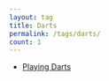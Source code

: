 ```yaml
---
layout: tag
title: Darts
permalink: /tags/darts/
count: 1
---
```


- [Playing Darts](http://lasseschultebraucks.com/non-tech/darts/playing-darts.html)
